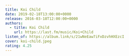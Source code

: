 ```yaml
---
title: Koi Child
date: 2019-02-18T13:00:00+0000
release: 2016-03-18T12:00:00+0000
authors:
  - title: Koi Child
    url: https://last.fm/music/Koi+Child
listen_of: https://album.link/s/21wNeEaw7iFxDzvhHXEzcI
cover: koi-child.jpeg
rating: 4.25
---
```

